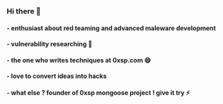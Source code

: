 ### Hi there 👋

#### - enthusiast about red teaming and advanced maleware development 
#### - vulnerability researching 🌱
#### - the one who writes techniques at 0xsp.com 😄
#### - love to convert ideas into hacks 
#### - what else ? founder of 0xsp mongoose project ! give it try ⚡

<!--
**lawrenceamer/lawrenceamer** is a ✨ _special_ ✨ repository because its `README.md` (this file) appears on your GitHub profile.

Here are some ideas to get you started:

- 🔭 I’m currently working on ...
- 🌱 I’m currently learning ...
- 👯 I’m looking to collaborate on ...
- 🤔 I’m looking for help with ...
- 💬 Ask me about ...
- 📫 How to reach me: ...
- 😄 Pronouns: ...
- ⚡ Fun fact: ...
-->

